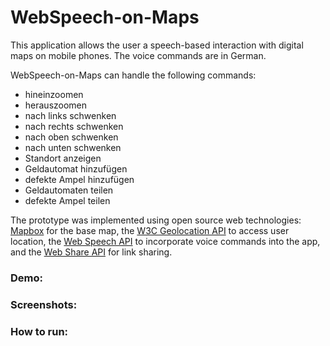 # WebSpeech-on-Maps

This application allows the user a speech-based interaction with digital maps on mobile phones. The voice commands are in German.

WebSpeech-on-Maps can handle the following commands:
- hineinzoomen
- herauszoomen
- nach links schwenken
- nach rechts schwenken
- nach oben schwenken
- nach unten schwenken
- Standort anzeigen
- Geldautomat hinzufügen
- defekte Ampel hinzufügen
- Geldautomaten teilen
- defekte Ampel teilen


The prototype was implemented using open source web technologies: [Mapbox](http://mapbox.com) for the base map, the [W3C Geolocation API](https://bit.ly/3ce4Mmx) to access user location, the [Web Speech API](https://mzl.la/2UaRTDV) to incorporate voice commands into the app, and the [Web Share API](https://bit.ly/3gKqnXx) for link sharing.

### Demo:

### Screenshots:

### How to run:
